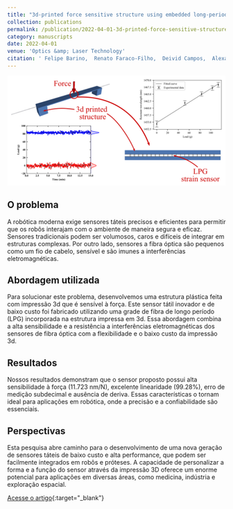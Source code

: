 ```yaml
---
title: "3d-printed force sensitive structure using embedded long-period fiber grating"
collection: publications
permalink: /publication/2022-04-01-3d-printed-force-sensitive-structure-using-embedded-long-period-fiber-grating
category: manuscripts
date: 2022-04-01
venue: 'Optics &amp; Laser Technology'
citation: ' Felipe Barino,  Renato Faraco-Filho,  Deivid Campos,  Alexandre Santos, &quot;3d-printed force sensitive structure using embedded long-period fiber grating.&quot; Optics &amp;amp; Laser Technology, 2022.'
---
```


<img src="/images/graphical_abstract_3dp_force.png">

## O problema

A robótica moderna exige sensores táteis precisos e eficientes para permitir que os robôs interajam com o ambiente de maneira segura e eficaz. Sensores tradicionais podem ser volumosos, caros e difíceis de integrar em estruturas complexas. Por outro lado, sensores a fibra óptica são pequenos como um fio de cabelo, sensível e são imunes a interferências eletromagnéticas.

## Abordagem utilizada

Para solucionar este problema, desenvolvemos uma estrutura plástica feita com impressão 3d que é sensível à força. Este sensor tátil inovador e de baixo custo foi fabricado utilizando uma grade de fibra de longo período (LPG) incorporada na estrutura impressa em 3d. Essa abordagem combina a alta sensibilidade e a resistência a interferências eletromagnéticas dos sensores de fibra óptica com a flexibilidade e o baixo custo da impressão 3d.

## Resultados

Nossos resultados demonstram que o sensor proposto possui alta sensibilidade à força (11.723 nm/N), excelente linearidade (99.28%), erro de medição subdecimal e ausência de deriva. Essas características o tornam ideal para aplicações em robótica, onde a precisão e a confiabilidade são essenciais.

## Perspectivas

Esta pesquisa abre caminho para o desenvolvimento de uma nova geração de sensores táteis de baixo custo e alta performance, que podem ser facilmente integrados em robôs e próteses. A capacidade de personalizar a forma e a função do sensor através da impressão 3D oferece um enorme potencial para aplicações em diversas áreas, como medicina, indústria e exploração espacial.

[Acesse o artigo](https://linkinghub.elsevier.com/retrieve/pii/S0030399221007854){:target="_blank"}

